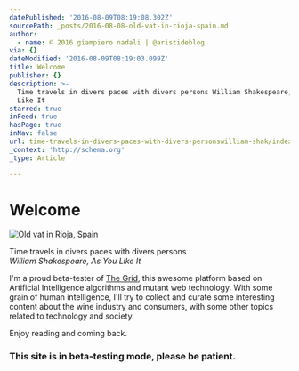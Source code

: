 ```yaml
---
datePublished: '2016-08-09T08:19:08.302Z'
sourcePath: _posts/2016-08-08-old-vat-in-rioja-spain.md
author:
  - name: © 2016 giampiero nadali | @aristideblog
via: {}
dateModified: '2016-08-09T08:19:03.099Z'
title: Welcome
publisher: {}
description: >-
  Time travels in divers paces with divers persons William Shakespeare, As You
  Like It
starred: true
inFeed: true
hasPage: true
inNav: false
url: time-travels-in-divers-paces-with-divers-personswilliam-shak/index.html
_context: 'http://schema.org'
_type: Article

---
```

# Welcome
![Old vat in Rioja, Spain](https://the-grid-user-content.s3-us-west-2.amazonaws.com/47c51e54-9943-402e-a289-d585430b0a65.jpg)

Time travels in divers paces with divers persons  
_William Shakespeare, As You Like It_

I'm a proud beta-tester of [The Grid][0], this awesome platform based on Artificial Intelligence algorithms and mutant web technology. With some grain of human intelligence, I'll try to collect and curate some interesting content about the wine industry and consumers, with some other topics related to technology and society.

Enjoy reading and coming back.

### This site is in beta-testing mode, please be patient.

[0]: http://hppt//thegrid.io
